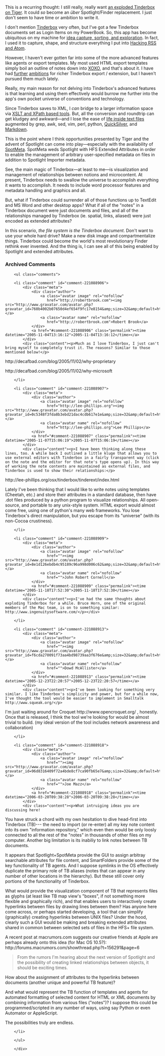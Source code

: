 This is a recurring thought: I still really, really want [an exploded Tinderbox on Tiger][exp].  It could *so* become an *über* Spotlight/Finder replacement.  I just don't seem to have time or ambition to write it.

I don't mention [Tinderbox][tb] very often, but I've got a few Tinderbox documents set as Login Items on my PowerBook.  So, this app has become ubiquitous on my machine for [idea capture, sorting, and exploration][id].  In fact, I used it to capture, shape, and structure everything I put into [Hacking RSS and Atom][book].

However, I haven't ever gotten far into some of the more advanced features like agents or export templates.  My most used HTML export templates simply boil an outline of notes down into [XOXO][xoxo], and that's about it.  I have had [further][tree] [ambitions][drag] for richer Tinderbox export / extension, but I haven't pursued them much lately.  

Really, my main reason for not delving into Tinderbox's advanced features is that learning and using them effectively would burrow me further into the app's own pocket universe of conventions and technology.

Since Tinderbox saves to XML, I *can* bridge to a larger information space via [XSLT and XPath based tools][tools].  But, all the conversion and roundtrip can get kludgey and awkward—and I lose the ease of [life inside text files][txt] augmented by grep, awk, sed, vim, perl, python, [QuickSilver][qs], and [Markdown][md].

This is the point where I think opportunities presented by Tiger and the advent of Spotlight can come into play—especially with the availability of [SpotMeta][sm].  SpotMeta weds Spotlight with HFS Extended Attributes in order to enable the management of arbitrary user-specified metadata on files in addition to Spotlight Importer metadata.  

See, the main magic of Tinderbox—at least to me—is visualization and management of relationships between notions and microcontent.  At present, Tinderbox needs to swallow the universe to accomplish everything it wants to accomplish.  It needs to include word processor features and metadata handling and graphics and all.  

But, what if Tinderbox could surrender all of those functions up to TextEdit and MS Word and other desktop apps?  What if all of the "notes" in a Tinderbox document were just documents and files, and all of the relationships managed by Tinderbox (ie. spatial, links, aliased) were just encoded as extended attributes?

In this scenario, *the file system is the Tinderbox document*.  Don't want to use your whole hard drive?  Make a new disk image and compartmentalize things.  Tinderbox could become the world's most revolutionary Finder rethink ever invented.  And the thing is, I can see all of this being enabled by Spotlight and extended attributes.

<!-- tags: tinderbox tiger spotlight xoxo -->

[omnigraffle]: http://www.omnigroup.com/applications/omnigraffle/
[md]: http://daringfireball.net/projects/markdown/
[qs]: http://quicksilver.blacktree.com/
[txt]: http://www.43folders.com/2005/08/17/life-inside-one-big-text-file/
[tools]: http://www.maparent.ca/tinderbox/
[book]: http://www.amazon.com/exec/obidos/ASIN/0764597582/0xdecafbad01-20?creative=327641&amp;camp=14573&amp;link_code=as1
[id]: http://decafbad.com/blog/2005/08/11/quick-thoughts-for-a-thursday
[exp]: http://decafbad.com/blog/2005/05/01/tiger-and-tinderbox
[tb]: http://www.eastgate.com/Tinderbox
[sm]: http://www.fluffy.co.uk/spotmeta/
[tree]: http://decafbad.com/blog/2005/07/02/css-treemaps "Treemaps in CSS"
[drag]: http://decafbad.com/blog/2005/07/02/drag-the-boxes-stretch-the-lines "DHTML map views"
[xoxo]: http://developers.technorati.com/wiki/XOXO

<div id="comments" class="comments archived-comments">
            <h3>Archived Comments</h3>
            
        <ul class="comments">
            
        <li class="comment" id="comment-221088906">
            <div class="meta">
                <div class="author">
                    <a class="avatar image" rel="nofollow" 
                       href="http://robertbrook.com"><img src="http://www.gravatar.com/avatar.php?gravatar_id=760b4002b07650d4ef654f9fc17e8154&amp;size=32&amp;default=http://mediacdn.disqus.com/1320279820/images/noavatar32.png"/></a>
                    <a class="avatar name" rel="nofollow" 
                       href="http://robertbrook.com">Robert Brook</a>
                </div>
                <a href="#comment-221088906" class="permalink"><time datetime="2005-11-04T13:16:12">2005-11-04T13:16:12</time></a>
            </div>
            <div class="content"><p>Much as I love Tinderbox, I just can't bring myself to completely trust it. The reasons? Similar to those mentioned below!</p>

<p>http://decafbad.com/blog/2005/11/02/why-proprietary</p>

<p>http://decafbad.com/blog/2005/11/02/why-microsoft</p></div>
            
        </li>
    
        <li class="comment" id="comment-221088907">
            <div class="meta">
                <div class="author">
                    <a class="avatar image" rel="nofollow" 
                       href="http://lee-phillips.org"><img src="http://www.gravatar.com/avatar.php?gravatar_id=0c5348f3fda8b3ebd21dac4cdb617e1e&amp;size=32&amp;default=http://mediacdn.disqus.com/1320279820/images/noavatar32.png"/></a>
                    <a class="avatar name" rel="nofollow" 
                       href="http://lee-phillips.org">Lee Phillips</a>
                </div>
                <a href="#comment-221088907" class="permalink"><time datetime="2005-11-07T15:06:19">2005-11-07T15:06:19</time></a>
            </div>
            <div class="content"><p>I have been thinking along these lines, too. A while back I outlined a little kluge that allows you to use external editors with Tinderbox in a fairly transparent way (click on the note and the editor for that note's type opens up). In this way of working the note contents are maintained as external files, and Tinderbox is used to show their relationships:</p>

<p>http://lee-phillips.org/osx/tinderbox/tinderext/index.html</p>

<p>Lately I've been thinking that I would like to write notes using templates (Cheetah, etc.) and store their attributes in a standard database, then have .dot files produced by a python program to visualize relationships. All open-source, and portable to any unix-style system. HTML export would almost come free, using one of python's many web frameworks. You lose Tinderbox's direct manipulation, but you escape from its "universe" (with its non-Cocoa crustiness).</p></div>
            
        </li>
    
        <li class="comment" id="comment-221088909">
            <div class="meta">
                <div class="author">
                    <a class="avatar image" rel="nofollow" 
                       href=""><img src="http://www.gravatar.com/avatar.php?gravatar_id=8e1d126ebdb4c95189c96a998d006c62&amp;size=32&amp;default=http://mediacdn.disqus.com/1320279820/images/noavatar32.png"/></a>
                    <a class="avatar name" rel="nofollow" 
                       href="">John Robert Cornell</a>
                </div>
                <a href="#comment-221088909" class="permalink"><time datetime="2005-11-18T17:52:30">2005-11-18T17:52:30</time></a>
            </div>
            <div class="content"><p>I've had the same thoughts about exploding Tinderbox for a while. Bruce Horn, one of the original members of the Mac team, is on to something similar: http://www.ingenuitysoftware.com/</p></div>
            
        </li>
    
        <li class="comment" id="comment-221088913">
            <div class="meta">
                <div class="author">
                    <a class="avatar image" rel="nofollow" 
                       href=""><img src="http://www.gravatar.com/avatar.php?gravatar_id=f6cda270091f73aa4bd98739aa3f676e&amp;size=32&amp;default=http://mediacdn.disqus.com/1320279820/images/noavatar32.png"/></a>
                    <a class="avatar name" rel="nofollow" 
                       href="">Dowd McAllister</a>
                </div>
                <a href="#comment-221088913" class="permalink"><time datetime="2005-12-23T22:20:57">2005-12-23T22:20:57</time></a>
            </div>
            <div class="content"><p>I've been looking for something very similar. I like Tinderbox's simplicity and power, but for a while now, I've thought the tool would be easier to implement in Smalltalk http://www.squeak.org/</p>

<p>I'm just waiting around for Croquet http://www.opencroquet.org/ , honestly. Once that is released, I think the tool we're looking for would be almost trivial to build. (my ideal version of the tool includes network awareness and collaboration)</p></div>
            
        </li>
    
        <li class="comment" id="comment-221088918">
            <div class="meta">
                <div class="author">
                    <a class="avatar image" rel="nofollow" 
                       href=""><img src="http://www.gravatar.com/avatar.php?gravatar_id=96d8316409f72a4bde8cf7ca90fb65e7&amp;size=32&amp;default=http://mediacdn.disqus.com/1320279820/images/noavatar32.png"/></a>
                    <a class="avatar name" rel="nofollow" 
                       href="">Joe Mazz</a>
                </div>
                <a href="#comment-221088918" class="permalink"><time datetime="2006-03-20T09:38:28">2006-03-20T09:38:28</time></a>
            </div>
            <div class="content"><p>What intruiging ideas you are discussing here! 
You have struck a chord with my own hesitation to dive head-first into
Tinderbox (TB)--- the need to import (or re-enter) all my key note
content into its own "information repository," which even then 
would be only loosly connected to all the rest of the "notes" 
in thousands of other files on my computer. 
Another big limitation is its inabiliy to link notes 
between TB documents.</p>

<p>It appears that Spotlight+SpotMeta provide the
GUI to assign arbitray searchable attributes for file content, 
and SmartFolders provide some of the key functionality of TB agents. 
And I suppose symlinks in the OS effectively duplicate the primary
role of TB aliases (notes that can appear in any number of other
locations in the hierarchy).
But these still cover only portions of the functionality of Tinderbox.</p>

<p>What would provide the visualization component of TB that 
represents files as glyphs (at least like TB map view's "boxes", 
if not something more flexible and graphically rich),  and that
enables users to interactively create 
hyperlinks between files by drawing lines between them? 
Has anyone here come across, or perhaps started developing, a tool that
can simplify (graphically) creating hyperlinks between UNIX files?
Under the hood, clearly such a GUI would be making and breaking 
extended attributes shared in common between selected sets of files
in the HFS+ file system.</p>

<p>A recent post at macrumors.com suggests our creative friends at Apple
are perhaps already onto this idea (for Mac OS 10.5?):
http://forums.macrumors.com/showthread.php?t=156291&amp;page=6</p>

<blockquote>
  <p>From the rumors I'm hearing about the next version of Spotlight and 
  the possibility of creating linked relationships between objects, 
  it should be exciting times.</p>
</blockquote>

<p>How about the assignment of attributes to the hyperlinks between
documents (another unique and powerful TB feature)?</p>

<p>And what would represent the TB function of templates and agents for
automated formatting of selected content for HTML or XML documents by 
combining information from various files ("notes")? I suppose this could
be programmed/scripted in any number of ways, using say Python or even
Automator or AppleScript. </p>

<p>The possibilities truly are endless.</p></div>
            
        </li>
    
        </ul>
    
        </div>
    